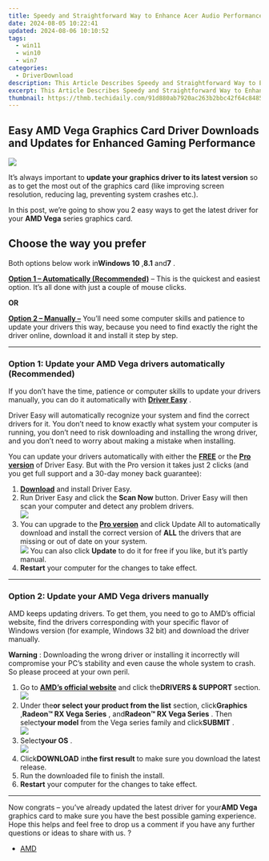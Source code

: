 ```yaml
---
title: Speedy and Straightforward Way to Enhance Acer Audio Performance by Updating Drivers
date: 2024-08-05 10:22:41
updated: 2024-08-06 10:10:52
tags:
  - win11
  - win10
  - win7
categories:
  - DriverDownload
description: This Article Describes Speedy and Straightforward Way to Enhance Acer Audio Performance by Updating Drivers
excerpt: This Article Describes Speedy and Straightforward Way to Enhance Acer Audio Performance by Updating Drivers
thumbnail: https://thmb.techidaily.com/91d880ab7920ac263b2bbc42f64c84854115542d15d4b0d06e6a3ab502cdbe2d.jpg
---
```


## Easy AMD Vega Graphics Card Driver Downloads and Updates for Enhanced Gaming Performance

![](https://images.drivereasy.com/wp-content/uploads/2018/12/img_5c10d0ce016e9.jpg)

 It’s always important to **update your graphics driver to its latest version**   so as to get the most out of the graphics card (like improving screen resolution, reducing lag, preventing system crashes etc.).

 In this post, we’re going to show you 2 easy ways to get the latest driver for your **AMD Vega** series  graphics card.

## Choose the way you prefer

 Both options below work in**Windows 10** ,**8.1** and**7** .

[**Option 1 – Automatically (Recommended)**](https://www.drivereasy.com/knowledge/amd-vega-drivers-download-update-for-gamers-easily/#O1) – This is the quickest and easiest option. It’s all done with just a couple of mouse clicks.

**OR**

[**Option 2 – Manually –**](https://tools.techidaily.com/drivereasy/download/) You’ll need some computer skills and patience to update your drivers this way, because you need to find exactly the right the driver online, download it and install it step by step.

---

### Option 1: Update your AMD Vega **drivers**  automatically (Recommended)

 If you don’t have the time, patience or computer skills to update your drivers manually, you can do it automatically with **[Driver Easy](https://tools.techidaily.com/drivereasy/download/)**  .

 Driver Easy will automatically recognize your system and find the correct drivers for it. You don’t need to know exactly what system your computer is running, you don’t need to risk downloading and installing the wrong driver, and you don’t need to worry about making a mistake when installing.

 You can update your drivers automatically with either the **[FREE](https://tools.techidaily.com/drivereasy/download/)**  or the **[Pro version](https://tools.techidaily.com/drivereasy/download/)**  of Driver Easy. But with the Pro version it takes just 2 clicks (and you get full support and a 30-day money back guarantee):

1. **[Download](https://tools.techidaily.com/drivereasy/download/)**  and install Driver Easy.
2. Run Driver Easy and click the **Scan Now**  button. Driver Easy will then scan your computer and detect any problem drivers.  
![](https://images.drivereasy.com/wp-content/uploads/2018/12/img_5c10cbda0024a.jpg)
3. You can upgrade to the **[Pro version](https://tools.techidaily.com/drivereasy/download/)**  and click Update All to automatically download and install the correct version of **ALL** the drivers that are missing or out of date on your system.  
![](https://images.drivereasy.com/wp-content/uploads/2018/12/img_5c10cc911df20.jpg) You can also click **Update** to do it for free if you like, but it’s partly manual.
4. **Restart**   your computer for the changes to take effect.

---

### Option 2: Update your AMD Vega **drivers**  manually

 AMD keeps updating drivers. To get them, you need to go to AMD’s official website, find the drivers corresponding with your specific flavor of Windows version (for example, Windows 32 bit) and download the driver manually.

**Warning** : Downloading the wrong driver or installing it incorrectly will compromise your PC’s stability and even cause the whole system to crash. So please proceed at your own peril.

1. Go to **[AMD’s official website](https://www.amd.com/en)**  and click the**DRIVERS & SUPPORT** section.  
![](https://images.drivereasy.com/wp-content/uploads/2018/12/img_5c10cdb049159.jpg)
2. Under the**or select your product from the list** section, click**Graphics** ,**Radeon™ RX Vega Series** , and**Radeon™ RX Vega Series** . Then select**your model** from the Vega series family and click**SUBMIT** .  
![](https://images.drivereasy.com/wp-content/uploads/2018/12/img_5c10cf88229fe.jpg)
3. Select**your OS** .  
![](https://images.drivereasy.com/wp-content/uploads/2018/12/img_5c10cff3a9435.jpg)
4. Click**DOWNLOAD** in**the first result** to make sure you download the latest release.
5. Run the downloaded file to finish the install.
6. **Restart** your computer for the changes to take effect.

---

 Now congrats – you’ve already updated the latest driver for your**AMD Vega** graphics card to make sure you have the best possible gaming experience.  Hope this helps and feel free to drop us a comment if you have any further questions or ideas to share with us. ?

* [AMD](https://tools.techidaily.com/drivereasy/download/)

<ins class="adsbygoogle"
     style="display:block"
     data-ad-format="autorelaxed"
     data-ad-client="ca-pub-7571918770474297"
     data-ad-slot="1223367746"></ins>



<ins class="adsbygoogle"
     style="display:block"
     data-ad-client="ca-pub-7571918770474297"
     data-ad-slot="8358498916"
     data-ad-format="auto"
     data-full-width-responsive="true"></ins>
